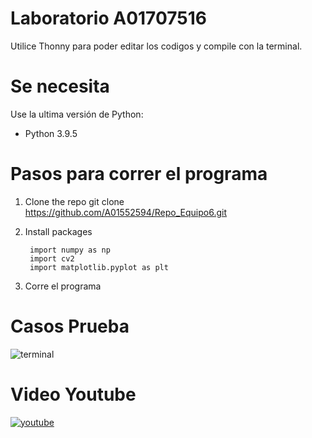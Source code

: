 # Laboratorio A01707516
Utilice Thonny para poder editar los codigos y compile con la terminal. 

# Se necesita 
Use la ultima versión de Python:
 -   Python 3.9.5
# Pasos para correr el programa 
 
1.  Clone the repo
	    git clone https://github.com/A01552594/Repo_Equipo6.git
2.  Install packages
    
	     import numpy as np
	     import cv2
	     import matplotlib.pyplot as plt
    
3.  Corre el programa

#  Casos Prueba
![terminal](https://user-images.githubusercontent.com/73914621/117495075-ca2f6600-af3a-11eb-8bfd-3eb179a889ed.png)


# Video Youtube 
[![youtube](https://user-images.githubusercontent.com/73914621/117495025-bf74d100-af3a-11eb-8dcb-319ffcf47199.png)](https://www.youtube.com/watch?v=LtoDRVU2jCs)
